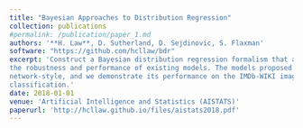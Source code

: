 ```yaml
---
title: "Bayesian Approaches to Distribution Regression"
collection: publications
#permalink: /publication/paper_1.md
authors: '**H. Law**, D. Sutherland, D. Sejdinovic, S. Flaxman'
software: "https://github.com/hcllaw/bdr"
excerpt: 'Construct a Bayesian distribution regression formalism that accounts for bag size uncertainty, improving
the robustness and performance of existing models. The models proposed can be framed in a neural
network-style, and we demonstrate its performance on the IMDb-WIKI image dataset for celebrity age
classification.'
date: 2018-01-01
venue: 'Artificial Intelligence and Statistics (AISTATS)'
paperurl: 'http://hcllaw.github.io/files/aistats2018.pdf'
---
```


